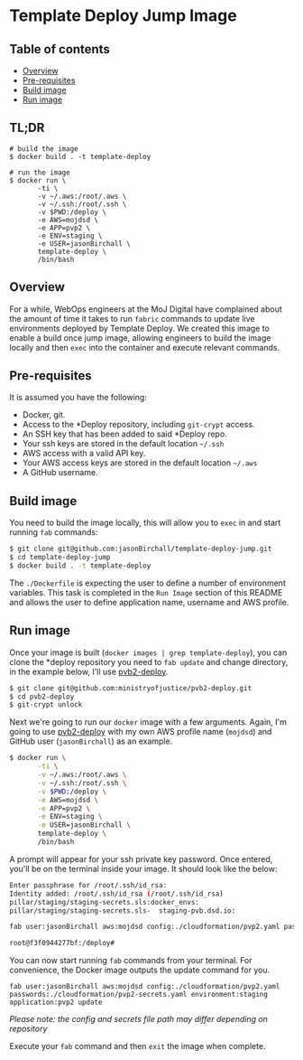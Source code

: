 # Template Deploy Jump Image

## Table of contents

  * [Overview](#overview)
  * [Pre-requisites](#Pre-requisites)
  * [Build image](#build-image)
  * [Run image](#run-image)

## TL;DR
```
# build the image
$ docker build . -t template-deploy

# run the image
$ docker run \
       -ti \
       -v ~/.aws:/root/.aws \
       -v ~/.ssh:/root/.ssh \
       -v $PWD:/deploy \
       -e AWS=mojdsd \
       -e APP=pvp2 \
       -e ENV=staging \
       -e USER=jasonBirchall \
       template-deploy \
       /bin/bash
```

## Overview
For a while, WebOps engineers at the MoJ Digital have complained about the amount of time it takes to run `fabric` commands to update live environments deployed by Template Deploy. We created this image to enable a build once jump image, allowing engineers to build the image locally and then `exec` into the container and execute relevant commands. 

## Pre-requisites
It is assumed you have the following:
- Docker, git.
- Access to the *Deploy repository, including `git-crypt` access. 
- An SSH key that has been added to said *Deploy repo.
- Your ssh keys are stored in the default location `~/.ssh`
- AWS access with a valid API key. 
- Your AWS access keys are stored in the default location `~/.aws`
- A GitHub username. 

## Build image
You need to build the image locally, this will allow you to `exec` in and start running `fab` commands:
```bash
$ git clone git@github.com:jasonBirchall/template-deploy-jump.git
$ cd template-deploy-jump
$ docker build . -t template-deploy
```

The `./Dockerfile` is expecting the user to define a number of environment variables. This task is completed in the `Run Image` section of this README and allows the user to define application name, username and AWS profile. 

## Run image
Once your image is built (`docker images | grep template-deploy`), you can clone the *deploy repository you need to `fab update` and change directory, in the example below, I'll use [pvb2-deploy](https://github.com/ministryofjustice/pvb2-deploy).
```bash
$ git clone git@github.com:ministryofjustice/pvb2-deploy.git
$ cd pvb2-deploy
$ git-crypt unlock
```
Next we're going to run our `docker` image with a few arguments. Again, I'm going to use [pvb2-deploy](https://github.com/ministryofjustice/pvb2-deploy) with my own AWS profile name (`mojdsd`) and GitHub user (`jasonBirchall`) as an example.
``` bash
$ docker run \
       -ti \
       -v ~/.aws:/root/.aws \
       -v ~/.ssh:/root/.ssh \
       -v $PWD:/deploy \
       -e AWS=mojdsd \
       -e APP=pvp2 \
       -e ENV=staging \
       -e USER=jasonBirchall \
       template-deploy \
       /bin/bash
```
A prompt will appear for your ssh private key password. Once entered, you'll be on the terminal inside your image. It should look like the below:
```bash
Enter passphrase for /root/.ssh/id_rsa:
Identity added: /root/.ssh/id_rsa (/root/.ssh/id_rsa)
pillar/staging/staging-secrets.sls:docker_envs:
pillar/staging/staging-secrets.sls-  staging-pvb.dsd.io:

fab user:jasonBirchall aws:mojdsd config:./cloudformation/pvp2.yaml passwords:./cloudformation/pvp2-secrets.yaml environment:staging application:pvp2 update

root@f3f0944277bf:/deploy#
```
You can now start running `fab` commands from your terminal. For convenience, the Docker image outputs the update command for you.

`fab user:jasonBirchall aws:mojdsd config:./cloudformation/pvp2.yaml passwords:./cloudformation/pvp2-secrets.yaml environment:staging application:pvp2 update`

*Please note: the config and secrets file path may differ depending on repository* 

Execute your `fab` command and then `exit` the image when complete.
